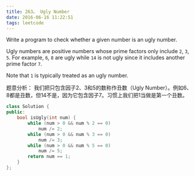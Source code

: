 ```yaml
---
title: 263。 Ugly Number
date: 2016-06-16 11:22:51
tags: leetcode
---
```


Write a program to check whether a given number is an ugly number.

Ugly numbers are positive numbers whose prime factors only include `2`, `3`, `5`. For example, `6`, `8` are ugly while `14` is not ugly since it includes another prime factor `7`.

Note that `1` is typically treated as an ugly number.

题意分析：
我们把只包含因子2、3和5的数称作丑数（Ugly Number）。例如6、8都是丑数，但14不是，因为它包含因子7。习惯上我们把1当做是第一个丑数。

```c++
class Solution {
public:
    bool isUgly(int num) {
        while (num > 0 && num % 2 == 0)
            num /= 2;
        while (num > 0 && num % 3 == 0)
            num /= 3;
        while (num > 0 && num % 5 == 0)
            num /= 5;
        return num == 1;
    }
};
```
